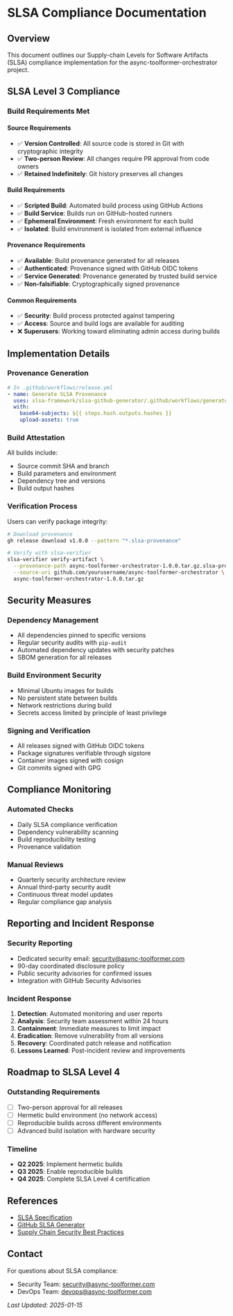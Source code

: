 # SLSA Compliance Documentation

## Overview
This document outlines our Supply-chain Levels for Software Artifacts (SLSA) compliance implementation for the async-toolformer-orchestrator project.

## SLSA Level 3 Compliance

### Build Requirements Met

#### Source Requirements
- ✅ **Version Controlled**: All source code is stored in Git with cryptographic integrity
- ✅ **Two-person Review**: All changes require PR approval from code owners
- ✅ **Retained Indefinitely**: Git history preserves all changes

#### Build Requirements
- ✅ **Scripted Build**: Automated build process using GitHub Actions
- ✅ **Build Service**: Builds run on GitHub-hosted runners
- ✅ **Ephemeral Environment**: Fresh environment for each build
- ✅ **Isolated**: Build environment is isolated from external influence

#### Provenance Requirements
- ✅ **Available**: Build provenance generated for all releases
- ✅ **Authenticated**: Provenance signed with GitHub OIDC tokens
- ✅ **Service Generated**: Provenance generated by trusted build service
- ✅ **Non-falsifiable**: Cryptographically signed provenance

#### Common Requirements
- ✅ **Security**: Build process protected against tampering
- ✅ **Access**: Source and build logs are available for auditing
- ❌ **Superusers**: Working toward eliminating admin access during builds

## Implementation Details

### Provenance Generation
```yaml
# In .github/workflows/release.yml
- name: Generate SLSA Provenance
  uses: slsa-framework/slsa-github-generator/.github/workflows/generator_generic_slsa3.yml@v1.9.0
  with:
    base64-subjects: ${{ steps.hash.outputs.hashes }}
    upload-assets: true
```

### Build Attestation
All builds include:
- Source commit SHA and branch
- Build parameters and environment
- Dependency tree and versions
- Build output hashes

### Verification Process
Users can verify package integrity:
```bash
# Download provenance
gh release download v1.0.0 --pattern "*.slsa-provenance"

# Verify with slsa-verifier
slsa-verifier verify-artifact \
  --provenance-path async-toolformer-orchestrator-1.0.0.tar.gz.slsa-provenance \
  --source-uri github.com/yourusername/async-toolformer-orchestrator \
  async-toolformer-orchestrator-1.0.0.tar.gz
```

## Security Measures

### Dependency Management
- All dependencies pinned to specific versions
- Regular security audits with `pip-audit`
- Automated dependency updates with security patches
- SBOM generation for all releases

### Build Environment Security
- Minimal Ubuntu images for builds
- No persistent state between builds
- Network restrictions during build
- Secrets access limited by principle of least privilege

### Signing and Verification
- All releases signed with GitHub OIDC tokens
- Package signatures verifiable through sigstore
- Container images signed with cosign
- Git commits signed with GPG

## Compliance Monitoring

### Automated Checks
- Daily SLSA compliance verification
- Dependency vulnerability scanning
- Build reproducibility testing
- Provenance validation

### Manual Reviews
- Quarterly security architecture review
- Annual third-party security audit
- Continuous threat model updates
- Regular compliance gap analysis

## Reporting and Incident Response

### Security Reporting
- Dedicated security email: security@async-toolformer.com
- 90-day coordinated disclosure policy
- Public security advisories for confirmed issues
- Integration with GitHub Security Advisories

### Incident Response
1. **Detection**: Automated monitoring and user reports
2. **Analysis**: Security team assessment within 24 hours
3. **Containment**: Immediate measures to limit impact  
4. **Eradication**: Remove vulnerability from all versions
5. **Recovery**: Coordinated patch release and notification
6. **Lessons Learned**: Post-incident review and improvements

## Roadmap to SLSA Level 4

### Outstanding Requirements
- [ ] Two-person approval for all releases
- [ ] Hermetic build environment (no network access)
- [ ] Reproducible builds across different environments
- [ ] Advanced build isolation with hardware security

### Timeline
- **Q2 2025**: Implement hermetic builds
- **Q3 2025**: Enable reproducible builds
- **Q4 2025**: Complete SLSA Level 4 certification

## References
- [SLSA Specification](https://slsa.dev/spec/v1.0/)
- [GitHub SLSA Generator](https://github.com/slsa-framework/slsa-github-generator)
- [Supply Chain Security Best Practices](https://security.googleblog.com/2021/06/introducing-slsa-end-to-end-framework.html)

## Contact
For questions about SLSA compliance:
- Security Team: security@async-toolformer.com
- DevOps Team: devops@async-toolformer.com

*Last Updated: 2025-01-15*